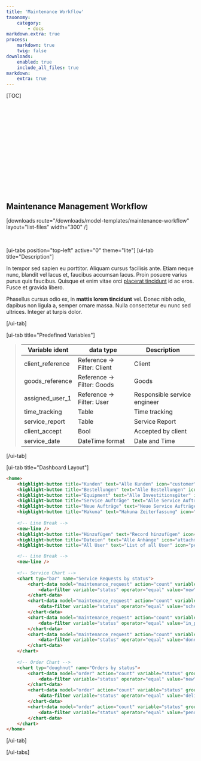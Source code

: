 ```yaml
---
title: 'Maintenance Workflow'
taxonomy:
    category:
        - docs
markdown.extra: true
process:
    markdown: true
    twig: false
downloads:
    enabled: true
    include_all_files: true
markdown:
    extra: true
---
```


[TOC]


<p class="ui5-icon" style="font-size: 4em;" name="wrench">&#xe002</p>

<br><br><br><br>

## Maintenance Management Workflow

[downloads route="/downloads/model-templates/maintenance-workflow" layout="list-files" width="300" /]

<br>


[ui-tabs position="top-left" active="0" theme="lite"]
[ui-tab title="Description"]

In tempor sed sapien eu porttitor. Aliquam cursus facilisis ante. Etiam neque nunc, blandit vel lacus et, faucibus accumsan lacus. Proin posuere varius purus quis faucibus. Quisque et enim vitae orci [placerat tincidunt](#) id ac eros. Fusce et gravida libero. 

Phasellus cursus odio ex, in **mattis lorem tincidunt** vel. Donec nibh odio, dapibus non ligula a, semper ornare massa. Nulla consectetur eu nunc sed ultrices. Integer at turpis dolor.

[/ui-tab]

[ui-tab title="Predefined Variables"]
> | Variable ident     | data type                       | Description
> |--------------------|---------------------------------|-----------------------------------------------------------------------|
> | client_reference   | Reference -> Filter: Client     | Client  |
> | goods_reference    | Reference -> Filter: Goods      | Goods |
> | assigned_user_1    | Reference -> Filter: User       | Responsible service engineer 
> | time_tracking      | Table                           | Time tracking
> | service_report     | Table                           | Service Report
> | client_accept      | Bool                            | Accepted by client
> | service_date       | DateTime format                 | Date and Time

[/ui-tab]

[ui-tab title="Dashboard Layout"]
```html
<home>
    <highlight-button title="Kunden" text="Alle Kunden" icon="customer" link="#/search?lang=en&query=&offset=0&model=client" />
    <highlight-button title="Bestellungen" text="Alle Bestellungen" icon="shipping-status" link="#/search?lang=en&query=&offset=0&model=order" />
    <highlight-button title="Equipment" text="Alle Investitionsgüter" icon="bed" link="#/search?lang=en&query=&offset=0&model=equipment" />
    <highlight-button title="Service Aufträge" text="Alle Service Aufträge" icon="wrench" link="#/search?lang=en&query=&offset=0&model=maintenance_request" />
    <highlight-button title="Neue Aufträge" text="Neue Service Aufträge" icon="add-equipment" link="#/search?lang=en&query=&offset=0&model=maintenance_request&status=new" />
    <highlight-button title="Hakuna" text="Hakuna Zeiterfassung" icon="chain-link" link="https://app.hakuna.ch/login" target="_blank" />
    
    <!-- Line Break -->
    <new-line />    
    <highlight-button title="Hinzufügen" text="Record hinzufügen" icon="add" link="#/search/add" />
    <highlight-button title="Dateien" text="Alle Anhänge" icon="attachment-photo" link="#/search?lang=en&query=&offset=0&model=file" />
    <highlight-button title="All User" text="List of all User" icon="person-placeholder" link="#/search?lang=en&query=&offset=0&model=user" />

    <!-- Line Break -->
    <new-line />
    
    <!-- Service Chart -->
    <chart typ="bar" name="Service Requests by status">
        <chart-data model="maintenance_request" action="count" variable="status" group_by="ident" name="New">
            <data-filter variable="status" operator="equal" value="new" />
        </chart-data>
        <chart-data model="maintenance_request" action="count" variable="status" group_by="ident" name="Scheduled">
            <data-filter variable="status" operator="equal" value="scheduled" />
        </chart-data>
        <chart-data model="maintenance_request" action="count" variable="status" group_by="ident" name="In process">
            <data-filter variable="status" operator="equal" value="in_process" />
        </chart-data>
        <chart-data model="maintenance_request" action="count" variable="status" group_by="ident" name="Done">
            <data-filter variable="status" operator="equal" value="done" />
        </chart-data>
    </chart>
    
    <!-- Order Chart -->
    <chart typ="doughnut" name="Orders by status">
        <chart-data model="order" action="count" variable="status" group_by="ident" name="New">
            <data-filter variable="status" operator="equal" value="new" />
        </chart-data>
        <chart-data model="order" action="count" variable="status" group_by="ident" name="Delivered">
            <data-filter variable="status" operator="equal" value="delivered" />
        </chart-data>
        <chart-data model="order" action="count" variable="status" group_by="ident" name="Pending">
            <data-filter variable="status" operator="equal" value="pending" />
        </chart-data>
    </chart>
</home>
```

[/ui-tab]

[/ui-tabs]

<footer>
    <link rel="stylesheet" type="text/css" href="https://ui5.sap.com/resources/sap/ui/core/themes/base/SAP-icons.css">
    <style>
      .laptop::before {
        font-family: SAP-icons;
        content: "\e027";
      }
      .accelerated::before {
        font-family: SAP-icons;
        content: "\e0e0";
      }
      @font-face {
      font-family: "ui5-icon-font";
      src: url(https://docs.exolynk.com/cdn/SAP-icons.ttf) format("truetype");
      }
      p.ui5-icon { 
      font-family: "ui5-icon-font";
    }
    </style>
</footer>
